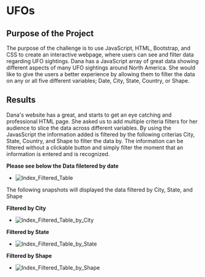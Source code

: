 # UFOs

## Purpose of the Project

The purpose of the challenge is to use JavaScript, HTML, Bootstrap, and CSS to create an interactive webpage, where users can see and filter data regarding UFO sightings. Dana has a JavaScript array of great data showing different aspects of many UFO sightings around North America. She would like to give the users a better experience by allowing them to filter the data on any or all five different variables; Date, City, State, Country, or Shape.

## Results

Dana's website has a great, and starts to get an eye catching and professional HTML page. She asked us to add multiple criteria filters for her audience to slice the data across different variables. By using the JavasScript the information added is filtered by the following criterias City, State, Country, and Shape to filter the data by. The information can be filtered without a clickable button and simply filter the moment that an information is entered and is recognized.

**Please see below the Data filetered by date**

- ![Index_Filtered_Table](https://user-images.githubusercontent.com/98929742/166146690-abd9fb5d-421a-4966-9e49-929a63ce14f0.PNG)


The following snapshots will displayed the data filtered by City, State, and Shape

**Filtered by City**

- ![Index_Filtered_Table_by_City](https://user-images.githubusercontent.com/98929742/166146779-ab145715-0635-4a1b-a7ba-95cfdc1f2de9.PNG)


**Filtered by State**

- ![Index_Filtered_Table_by_State](https://user-images.githubusercontent.com/98929742/166146791-f2c03098-dd27-45e3-86ae-7c03ce7f95b4.PNG)

**Filtered by Shape**

- ![Index_Filtered_Table_by_Shape](https://user-images.githubusercontent.com/98929742/166146814-0fd660bb-558f-4cc0-94d8-b411c3371a29.PNG)

